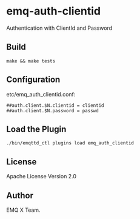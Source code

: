emq-auth-clientid
=================

Authentication with ClientId and Password

Build
-----

```
make && make tests
```

Configuration
-------------

etc/emq_auth_clientid.conf:

```
##auth.client.$N.clientid = clientid
##auth.client.$N.password = passwd
```

Load the Plugin
---------------

```
./bin/emqttd_ctl plugins load emq_auth_clientid
```

License
-------

Apache License Version 2.0

Author
------

EMQ X Team.

